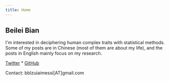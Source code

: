 ```yaml
---
title: Home
---
```


## Beilei Bian

I'm interested in deciphering human complex traits with statistical methods. Some of my posts are in Chinese (most of them are about my life), and the posts in English mainly focus on my research.

[Twitter](https://twitter.com/BeileiBian) ° [GitHub](https://github.com/tomatoiscoding)

Contact: bblzuiaimessi[AT]gmail.com